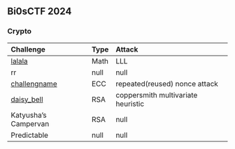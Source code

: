 ## Bi0sCTF 2024
### Crypto
|Challenge|Type|Attack|
|:--|:--|:--|
|[lalala](https://github.com/luongdv35/CTF-Writeups/blob/main/CTF%202024/bi0sCTF%202024/lalala/README.md)|Math|LLL|
|rr|null|null|
|[challengname](https://github.com/luongdv35/CTF-Writeups/blob/main/CTF%202024/bi0sCTF%202024/Challengename/README.md)|ECC|repeated(reused) nonce attack|
|[daisy_bell](https://github.com/luongdv35/CTF-Writeups/blob/main/CTF%202024/bi0sCTF%202024/daisy_bell/README.md)|RSA|coppersmith multivariate heuristic|
|Katyusha’s Campervan|RSA|null|
|Predictable|null|null|
